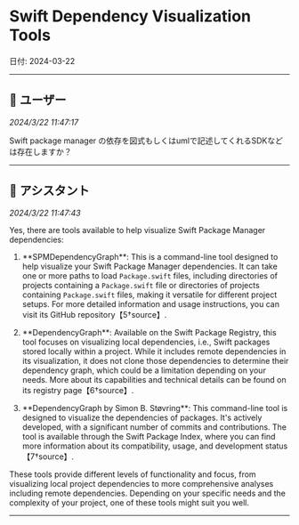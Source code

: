 # Swift Dependency Visualization Tools

日付: 2024-03-22

---

## 👤 ユーザー
*2024/3/22 11:47:17*

Swift package manager の依存を図式もしくはumlで記述してくれるSDKなどは存在しますか？

---

## 🤖 アシスタント
*2024/3/22 11:47:43*

Yes, there are tools available to help visualize Swift Package Manager dependencies:

1. \*\*SPMDependencyGraph\*\*: This is a command-line tool designed to help visualize your Swift Package Manager dependencies. It can take one or more paths to load `Package.swift` files, including directories of projects containing a `Package.swift` file or directories of projects containing `Package.swift` files, making it versatile for different project setups. For more detailed information and usage instructions, you can visit its GitHub repository【5†source】.

2. \*\*DependencyGraph\*\*: Available on the Swift Package Registry, this tool focuses on visualizing local dependencies, i.e., Swift packages stored locally within a project. While it includes remote dependencies in its visualization, it does not clone those dependencies to determine their dependency graph, which could be a limitation depending on your needs. More about its capabilities and technical details can be found on its registry page【6†source】.

3. \*\*DependencyGraph by Simon B. Støvring\*\*: This command-line tool is designed to visualize the dependencies of packages. It's actively developed, with a significant number of commits and contributions. The tool is available through the Swift Package Index, where you can find more information about its compatibility, usage, and development status【7†source】.

These tools provide different levels of functionality and focus, from visualizing local project dependencies to more comprehensive analyses including remote dependencies. Depending on your specific needs and the complexity of your project, one of these tools might suit you well.

---
